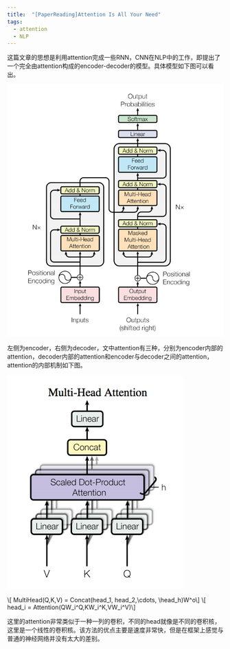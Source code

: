 ```yaml
---
title:  "[PaperReading]Attention Is All Your Need"
tags: 
  - attention
  - NLP
---
```

 
<script type="text/javascript" src="http://cdn.mathjax.org/mathjax/latest/MathJax.js?config=TeX-AMS-MML_HTMLorMML"></script>
 
 这篇文章的思想是利用attention完成一些RNN，CNN在NLP中的工作，即提出了一个完全由attention构成的encoder-decoder的模型。具体模型如下图可以看出。

![Attention Architecture](../pic/attend_arch.png)

 左侧为encoder，右侧为decoder，文中attention有三种，分别为encoder内部的attention，decoder内部的attention和encoder与decoder之间的attention，attention的内部机制如下图。

![Inside Attention](../pic/in_attention.png)

\\[ MultiHead(Q,K,V) = Concat(head_1, head_2,\cdots, \head_h)W^o\\]
\\[ head_i = Attention(QW_i^Q,KW_i^K,VW_i^V)\\]

这里的attention非常类似于一种一列的卷积，不同的head就像是不同的卷积核，这里是一个线性的卷积核。该方法的优点主要是速度非常快，但是在框架上感觉与普通的神经网络并没有太大的差别。
